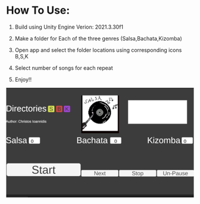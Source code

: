 # How To Use:
1. Build using Unity Engine Verion: 2021.3.30f1

2. Make a folder for Each of the three genres (Salsa,Bachata,Kizomba)

3. Open app and select the folder locations using corresponding icons B,S,K

4. Select number of songs for each repeat

5. Enjoy!!


![Screenshot](screenshot.png)
